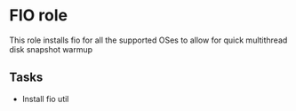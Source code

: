 # FIO role

This role installs fio for all the supported OSes to allow for quick multithread disk snapshot warmup

## Tasks

* Install fio util
